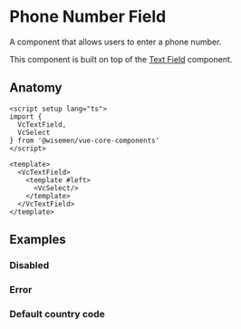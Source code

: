 # Phone Number Field

A component that allows users to enter a phone number.

This component is built on top of the [Text Field](/packages/components-next/components/text-field/text-field.html) component.

<ComponentPreview name="phone-number-field/examples/main" />


## Anatomy

```vue
<script setup lang="ts">
import {
  VcTextField,
  VcSelect
} from '@wisemen/vue-core-components'
</script>

<template>
  <VcTextField>
    <template #left>
      <VcSelect/>
    </template>
  </VcTextField>
</template>
```

<!-- @include: ./phone-number-field-meta.md -->

## Examples

### Disabled
<ComponentPreview name="phone-number-field/examples/disabled" />

### Error
<ComponentPreview name="phone-number-field/examples/error" />

### Default country code
<ComponentPreview name="phone-number-field/examples/default-country" />